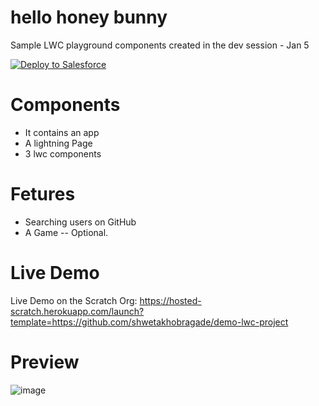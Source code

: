 # hello honey bunny
 Sample LWC playground components created in the dev session - Jan 5
 
<a href="https://githubsfdeploy.herokuapp.com">
  <img alt="Deploy to Salesforce"
       src="https://raw.githubusercontent.com/afawcett/githubsfdeploy/master/deploy.png">
</a>

# Components 
 - It contains an app 
 - A lightning Page
 - 3 lwc components 

# Fetures 
 - Searching users on GitHub
 - A Game -- Optional.

 
# Live Demo
Live Demo on the Scratch Org: https://hosted-scratch.herokuapp.com/launch?template=https://github.com/shwetakhobragade/demo-lwc-project

# Preview
![image](https://user-images.githubusercontent.com/121805327/211795404-fd35cb11-9c8b-4737-93d7-0bf537fb164f.png)

